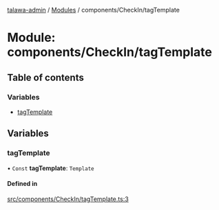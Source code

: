 [talawa-admin](../README.md) / [Modules](../modules.md) / components/CheckIn/tagTemplate

# Module: components/CheckIn/tagTemplate

## Table of contents

### Variables

- [tagTemplate](components_CheckIn_tagTemplate.md#tagtemplate)

## Variables

### tagTemplate

• `Const` **tagTemplate**: `Template`

#### Defined in

[src/components/CheckIn/tagTemplate.ts:3](https://github.com/PalisadoesFoundation/talawa-admin/blob/de1d4ad/src/components/CheckIn/tagTemplate.ts#L3)
